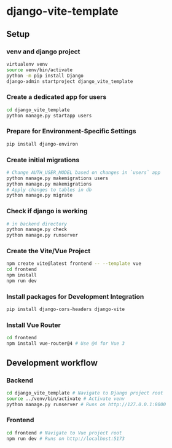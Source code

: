 # django-vite-template

## Setup

### venv and django project

```bash
virtualenv venv
source venv/bin/activate
python -m pip install Django
django-admin startproject django_vite_template
```

### Create a dedicated app for users

```bash
cd django_vite_template
python manage.py startapp users
```

### Prepare for Environment-Specific Settings

```bash
pip install django-environ
```

### Create initial migrations

```bash
# Change AUTH_USER_MODEL based on changes in `users` app
python manage.py makemigrations users
python manage.py makemigrations
# Apply changes to tables in db
python manage.py migrate
```

### Check if django is working

```bash
# in backend directory
python manage.py check
python manage.py runserver
```

### Create the Vite/Vue Project

```bash
npm create vite@latest frontend -- --template vue
cd frontend
npm install
npm run dev
```

### Install packages for Development Integration

```bash
pip install django-cors-headers django-vite
```

### Install Vue Router

```bash
cd frontend
npm install vue-router@4 # Use @4 for Vue 3
```

## Development workflow

### Backend

```bash
cd django_vite_template # Navigate to Django project root
source ../venv/bin/activate # Activate venv
python manage.py runserver # Runs on http://127.0.0.1:8000
```

### Frontend

```bash
cd frontend # Navigate to Vue project root
npm run dev # Runs on http://localhost:5173
```
